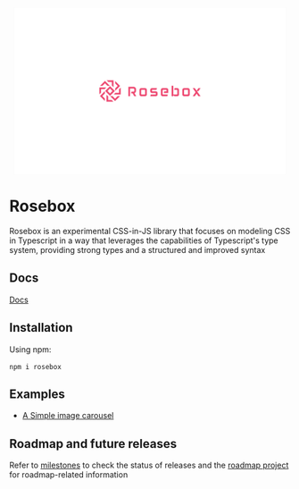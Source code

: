 <p align="center">
<img height="300" style="margin-left: auto; margin-right:auto; display: block" alt="portfolio_view" src="./logo.jpg">
</p>

# Rosebox

Rosebox is an experimental CSS-in-JS library that focuses on modeling CSS in Typescript in a way that leverages the capabilities of Typescript's type system, providing strong types and a structured and improved syntax

## Docs

[Docs](https://www.rosebox.dev)

## Installation

Using npm:

```shell
npm i rosebox
```

## Examples

- [A Simple image carousel](https://codesandbox.io/s/image-carousel-rosebox-h1urb?file=/src/App.tsx)

## Roadmap and future releases

Refer to [milestones](https://github.com/hugonteifeh/rosebox/milestones/) to check the status of releases and the [roadmap project](https://github.com/hugonteifeh/rosebox/projects/12) for roadmap-related information
